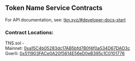 ## Token Name Service Contracts

For API documentation, see: [tkn.xyz/#developer-docs-start](https://tkn.xyz/#developer-docs-start)

### Contract Locations:  
TNS.sol -   
  Mainnet: [0xa15C4b05283dc17AB5bfd7B0f4f0a534D67DAD3c](https://etherscan.io/address/0xa15C4b05283dc17AB5bfd7B0f4f0a534D67DAD3c#code)  
  Goerli: [0x511903FACe0A20f5614E56eD0eB395c1C0101776](https://goerli.etherscan.io/address/0x511903face0a20f5614e56ed0eb395c1c0101776#code)
